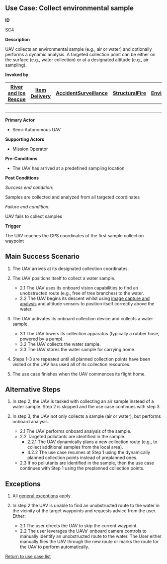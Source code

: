 ## Use Case: Collect environmental sample

**ID**

SC4


**Description**

UAV collects an environmental sample (e.g., air or water) and optionally performs a dynamic analysis. A targeted collection point can be either on the 
surface (e.g., water collection) or at a designated altitude (e.g., air sampling).


**Invoked by**


| [River and Ice Rescue](../main/RiverRescue.md) | [Item Delivery](../main/ItemDelivery.md)| [AccidentSurveillance](../main/AccidentSurveillance.md) | [StructuralFire](../main/StructuralFire.md) | [EnvironmentalSampling](../main/EnvironmentalSampling.md) |
| :------: | :--------: | :--------: | :------: |:------: |
|  |  |   |  | x |

**Primary Actor**

- Semi-Autonomous UAV

**Supporting Actors**

- Mission Operator

**Pre-Conditions**

- The UAV has arrived at a predefined sampling location

**Post Conditions**

_Success end condition:_

Samples are collected and analyzed from all targeted coordinates

_Failure end condition:_

UAV fails to collect samples

**Trigger**

The UAV reaches the GPS coordinates of the first sample collection waypoint

## Main Success Scenario

1. The UAV arrives at its designated collection coordinates.

2. The UAV positions itself to collect a water sample.
   * 2.1 The UAV uses its onboard vision capabilities to find an unobstructed route (e.g., free of tree branches) to the water.
   * 2.2 The UAV begins its descent whilst using [image capture and analysis](ImageCaptureAndAnalysis.md) and altitude sensors to position itself correctly above the water.
   
3. The UAV activates its onboard collection device and collects a water sample.
   * 3.1 The UAV lowers its collection apparatus (typically a rubber hose, powered by a pump).
   * 3.2 The UAV collects the water sample.
   * 3.3 The UAV stores the water sample for carrying home.

3. Steps 1-3 are repeated until all planned collection points have been visited or the UAV has used all of its collection resources.

4. The use case finishes when the UAV commences its flight home.

## Alternative Steps

1. In step 2, the UAV is tasked with collecting an air sample instead of a water sample. Step 2 is skipped and the use case continues with step 3.

2. In step 3, the UAV not only collects a sample (air or water), but performs onboard analysis.
   * 2.1 The UAV performs onboard analysis of the sample.
   * 2.2 Targeted pollutants are identified in the sample.
      * 2.2.1 The UAV dynamically plans a new collection route (e.g., to collect additional samples from the local area).
	  * 4.2.2 The use case resumes at Step 1 using the dynamically planned collection points instead of preplanned ones.
   * 2.3 If no pollutants are identified in the sample, then the use case continues with Step 1 using the preplanned collection points.

## Exceptions

1. All [general exceptions](../../README.md#GeneralExceptions) apply.

2. In step 2 the UAV is unable to find an unobstructed route to the water in the vicinity of the target waypoints and requests advice from the user. Either:
   * 2.1 The user directs the UAV to skip the current waypoint.
   * 2.2 The user leverages the UAVs' onboard camera controls to manually identify an unobstructed route to the water. The User either manually flies the UAV through the new route or marks the route for the UAV to perform automatically. 



[Return to use case list](../../README.md)
